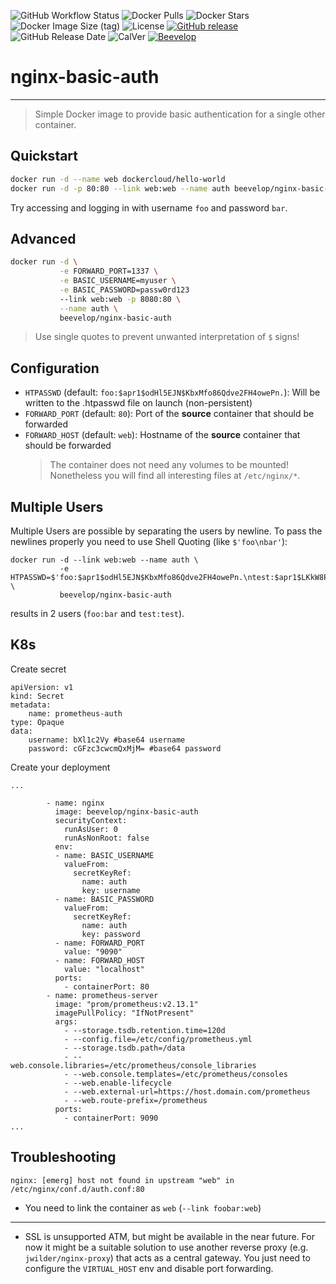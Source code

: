 ![GitHub Workflow Status](https://img.shields.io/github/workflow/status/beevelop/docker-nginx-basic-auth/Docker%20Image?style=for-the-badge)
![Docker Pulls](https://img.shields.io/docker/pulls/beevelop/nginx-basic-auth.svg?style=for-the-badge)
![Docker Stars](https://img.shields.io/docker/stars/beevelop/nginx-basic-auth?style=for-the-badge)
![Docker Image Size (tag)](https://img.shields.io/docker/image-size/beevelop/nginx-basic-auth/latest?style=for-the-badge)
![License](https://img.shields.io/github/license/beevelop/docker-nginx-basic-auth?style=for-the-badge)
[![GitHub release](https://img.shields.io/github/release/beevelop/docker-nginx-basic-auth.svg?style=for-the-badge)](https://github.com/beevelop/docker-nginx-basic-auth/releases)
![GitHub Release Date](https://img.shields.io/github/release-date/beevelop/docker-nginx-basic-auth?style=for-the-badge)
![CalVer](https://img.shields.io/badge/CalVer-YYYY.MM.MICRO-22bfda.svg?style=for-the-badge)
[![Beevelop](https://img.shields.io/badge/-%20Made%20with%20%F0%9F%8D%AF%20by%20%F0%9F%90%9Dvelop-blue.svg?style=for-the-badge)](https://beevelop.com)

# nginx-basic-auth

---

> Simple Docker image to provide basic authentication for a single other container.

## Quickstart

```bash
docker run -d --name web dockercloud/hello-world
docker run -d -p 80:80 --link web:web --name auth beevelop/nginx-basic-auth
```

Try accessing and logging in with username `foo` and password `bar`.

## Advanced

```bash
docker run -d \
           -e FORWARD_PORT=1337 \
           -e BASIC_USERNAME=myuser \
           -e BASIC_PASSWORD=passw0rd123
           --link web:web -p 8080:80 \
           --name auth \
           beevelop/nginx-basic-auth
```

> Use single quotes to prevent unwanted interpretation of `$` signs!

## Configuration

- `HTPASSWD` (default: `foo:$apr1$odHl5EJN$KbxMfo86Qdve2FH4owePn.`): Will be written to the .htpasswd file on launch (non-persistent)
- `FORWARD_PORT` (default: `80`): Port of the **source** container that should be forwarded
- `FORWARD_HOST` (default: `web`): Hostname of the **source** container that should be forwarded
  > The container does not need any volumes to be mounted! Nonetheless you will find all interesting files at `/etc/nginx/*`.

## Multiple Users

Multiple Users are possible by separating the users by newline. To pass the newlines properly you need to use Shell Quoting (like `$'foo\nbar'`):

```
docker run -d --link web:web --name auth \
           -e HTPASSWD=$'foo:$apr1$odHl5EJN$KbxMfo86Qdve2FH4owePn.\ntest:$apr1$LKkW8P4Y$P1X/r2YyaexhVL1LzZAQm.' \
           beevelop/nginx-basic-auth
```

results in 2 users (`foo:bar` and `test:test`).

## K8s
Create secret

```
apiVersion: v1
kind: Secret
metadata:
    name: prometheus-auth
type: Opaque
data:
    username: bXl1c2Vy #base64 username
    password: cGFzc3cwcmQxMjM= #base64 password

```

Create your deployment

```
...

        - name: nginx
          image: beevelop/nginx-basic-auth
          securityContext:
            runAsUser: 0
            runAsNonRoot: false
          env:
          - name: BASIC_USERNAME
            valueFrom:
              secretKeyRef:
                name: auth
                key: username
          - name: BASIC_PASSWORD
            valueFrom:
              secretKeyRef:
                name: auth
                key: password
          - name: FORWARD_PORT
            value: "9090"
          - name: FORWARD_HOST
            value: "localhost"
          ports:
            - containerPort: 80
        - name: prometheus-server
          image: "prom/prometheus:v2.13.1"
          imagePullPolicy: "IfNotPresent"
          args:
            - --storage.tsdb.retention.time=120d
            - --config.file=/etc/config/prometheus.yml
            - --storage.tsdb.path=/data
            - --web.console.libraries=/etc/prometheus/console_libraries
            - --web.console.templates=/etc/prometheus/consoles
            - --web.enable-lifecycle
            - --web.external-url=https://host.domain.com/prometheus
            - --web.route-prefix=/prometheus
          ports:
            - containerPort: 9090
...

```

## Troubleshooting

```
nginx: [emerg] host not found in upstream "web" in /etc/nginx/conf.d/auth.conf:80
```

- You need to link the container as `web` (`--link foobar:web`)

---

- SSL is unsupported ATM, but might be available in the near future. For now it might be a suitable solution to use another reverse proxy (e.g. `jwilder/nginx-proxy`) that acts as a central gateway. You just need to configure the `VIRTUAL_HOST` env and disable port forwarding.
